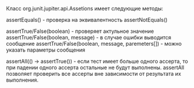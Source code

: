 Класс org.junit.jupiter.api.Assetions имеет следующие методы:

assertEquals() - проверка на эквивалентность
assertNotEquals()

assertTrue/False(boolean) - проверяет актульное значение
assertTrue/False(boolean, message) - в случае ошибки выводится сообщение
assertTrue/False(boolean, message, paremeters[]) - можно указать параметры сообщения

assertAll(() -> assertTrue()) - если тест имеет больше одного ассерта, то 
при падении одного ассерта остальные не будут выполнены. assertAll 
позволяет проверить все ассерты вне зависимости от результата их выполнения.